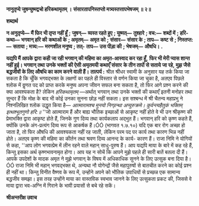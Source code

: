 **नानुतृप्ये जुषन्युष्मद्वचो हरिकथामृतम् ।** **संसारतापनिस्तप्तो मत्र्यस्तत्तापभेषजम् ॥ २॥** 

**शब्दार्थ** 

**न अनुतृप्ये—** **मैं फिर भी तृप्त नहीं हूँ** **; जुषन्—** **व्यस्त रहते हुए** **; युष्मत्—** **तुश्हारे** **; वच:—** **शब्दों में** **; हरि-कथा—** **भगवान् हरि की** **कथाओं के** **; अमृतम्—** **अमृत को** **; संसार—** **संसार के** **; ताप—** **कष्ट से** **; निस्तप्त:—** **सताया** **; मत्र्य:—** **मरणशील मनुष्य** **; तत्-** **ताप—** **उस पीड़ा की** **; भेषजम्—** **औषधि।** **.** 

**यद्यपि मैं आपके द्वारा कही जा रही भगवान् की महिमा का अमृत-आस्वाद कर रहा हूँ,** **फिर भी मेरी प्यास शान्त नहीं हुई। भगवान् तथा उनके भक्तों की ऐसी अमृतमयी कथाएँ संसार** **के तीन तापों से सताये जा रहे, मुझ जैसे बद्धजीवों के लिए औषधि का काम करने वाली हैं।** **तात्पर्य :** श्रील श्रीधर स्वामी के अनुसार यह तर्क किया जा सकता है कि चूँकि भगवद्भक्त के लक्षणों का पहले ही विस्तार से वर्णन किया जा चुका है, अतएव पिछले श्लोक में वॢणत पद को प्राप्त करके मनुष्य अपना जीवन सफल बना सकता है, तो फिर आगे प्रश्न करने की क्या आवश्यकता है? लेकिन *हरिकथामृतम्* —अर्थात् भगवान् तथा उनके भक्तों की कथाएँ इतनी मनोहर तथा सुन्दर हैं कि मोक्ष के बाद भी कोई उनका सुनना छोड़ नहीं सकता। इस सश्बन्ध में श्री चैतन्य महाप्रभु ने निश्नलिखित श्लोक उद्धृत किया है— *आत्मारामश्च मुनयो निग्र्रन्था अप्युरुक्रमे।* *कुर्वन्त्यहैतुकं भक्तिम् इत्थश्भूतगुणो हरि:॥* ''जो आत्माराम हैं और बाह्य भौतिक इच्छाओं से आकृष्ट नहीं होते वे भी उन श्रीकृष्ण की प्रेमाभक्ति द्वारा आकृष्ट होते हैं, जिनके गुण दिव्य तथा कार्यकलाप अद्भुत हैं। भगवान् हरि को कृष्ण कहते हैं, क्योंकि उनके अंग-प्रत्यंग दिव्य रूप से आकर्षक हैं।ÓÓ (भागवत १.७.१०) यदि एक बार रोग अच्छा हो जाता है, तो फिर औषधि की आवश्यकता नहीं रह जाती, लेकिन परम पद पर कार्य तथा कारण भिन्न नहीं होते। अतएव कृष्ण की महिमा का कीर्तन तथा श्रवण दिव्य आनन्द के कार्य- कारण हैं। राजा निमि ने योगियों से कहा, ''आप लोग भगवत्प्रेम में लीन रहने वाले महान् साधु-पुरुष हैं। आप यद्यपि माया के बारे में कह रहे हैं, किन्तु इसका अर्थ कृष्णभावनामृत होगा। आप यह न सोचें कि आपने मुझे पहले ही सारी बातें बतला दी हैं। आपके उपदेशों के मादक अमृत ने मुझे भगवान् के विषय में अधिकाधिक सुनने के लिए उत्सुक बना दिया है।ÓÓ राजा निमि भी महान् भगवद्भक्त थे, अन्यथा नौ योगेन्द्रों जैसे महापुरुषों से बातचीत करने का कोई प्रश्न ही नहीं था। किन्तु विनीत वैष्णव के रूप में, उन्होंने अपने को भौतिक उपाधियों से प्रच्छन्न एक सामान्य बद्धजीव समझा। इस तरह उन्होंने माया का वास्तविक स्वभाव जानने के लिए उत्सुकता प्रकट की, जिससे वे माया द्वारा भव-अग्नि में गिराने के भावी प्रयासों से बचे रहे सकें। 

**श्रीअन्तरीक्ष उवाच** 